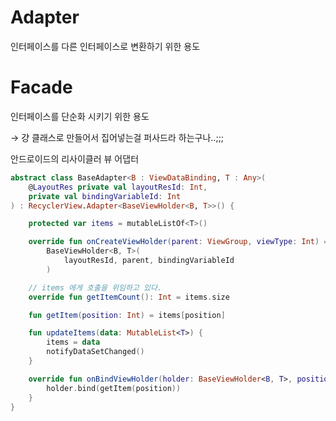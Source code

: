 # Adapter

인터페이스를 다른 인터페이스로 변환하기 위한 용도

# Facade

인터페이스를 단순화 시키기 위한 용도

→ 걍 클래스로 만들어서 집어넣는걸 퍼사드라 하는구나..;;;

안드로이드의 리사이클러 뷰 어댑터

```kotlin
abstract class BaseAdapter<B : ViewDataBinding, T : Any>(
    @LayoutRes private val layoutResId: Int,
    private val bindingVariableId: Int
) : RecyclerView.Adapter<BaseViewHolder<B, T>>() {

    protected var items = mutableListOf<T>()

    override fun onCreateViewHolder(parent: ViewGroup, viewType: Int) =
        BaseViewHolder<B, T>(
            layoutResId, parent, bindingVariableId
        )

    // items 에게 호출을 위임하고 있다.
    override fun getItemCount(): Int = items.size

    fun getItem(position: Int) = items[position]

    fun updateItems(data: MutableList<T>) {
        items = data
        notifyDataSetChanged()
    }

    override fun onBindViewHolder(holder: BaseViewHolder<B, T>, position: Int) {
        holder.bind(getItem(position))
    }
}
```
